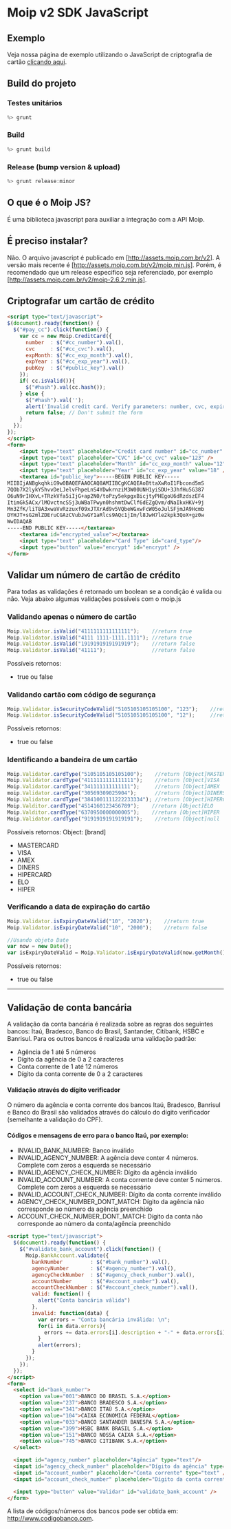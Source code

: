 # Moip v2 SDK JavaScript

## Exemplo

Veja nossa página de exemplo utilizando o JavaScript de criptografia de cartão [clicando aqui](http://moip.github.io/moip-sdk-js/).

## Build do projeto

### Testes unitários
``` javascript
%> grunt
```

### Build
``` javascript
%> grunt build
```

### Release (bump version & upload)
``` javascript
%> grunt release:minor
```

## O que é o Moip JS?

É uma biblioteca javascript para auxiliar a integração com a API Moip.

## É preciso instalar?
Não. O arquivo javascript é publicado em [http://assets.moip.com.br/v2].
A versão mais recente é [http://assets.moip.com.br/v2/moip.min.js].
Porém, é recomendado que um release especifico seja referenciado, por exemplo [http://assets.moip.com.br/v2/moip-2.6.2.min.js].

## Criptografar um cartão de crédito
```html
<script type="text/javascript">
$(document).ready(function() {
  $("#pay_cc").click(function() {
    var cc = new Moip.CreditCard({
      number  : $("#cc_number").val(),
      cvc     : $("#cc_cvc").val(),
      expMonth: $("#cc_exp_month").val(),
      expYear : $("#cc_exp_year").val(),
      pubKey  : $("#public_key").val()
    });
    if( cc.isValid()){
      $("#hash").val(cc.hash());
    } else {
      $("#hash").val('');
      alert('Invalid credit card. Verify parameters: number, cvc, expiration Month, expiration Year');
      return false; // Don't submit the form
    }
  });
});
</script>
<form>
    <input type="text" placeholder="Credit card number" id="cc_number" value="4012001037141112" />
    <input type="text" placeholder="CVC" id="cc_cvc" value="123" />
    <input type="text" placeholder="Month" id="cc_exp_month" value="12" />
    <input type="text" placeholder="Year" id="cc_exp_year" value="18" />
    <textarea id="public_key">-----BEGIN PUBLIC KEY-----
MIIBIjANBgkqhkiG9w0BAQEFAAOCAQ8AMIIBCgKCAQEAoBttaXwRoI1Fbcond5mS
7QOb7X2lykY5hvvDeLJelvFhpeLnS4YDwkrnziM3W00UNH1yiSDU+3JhfHu5G387
O6uN9rIHXvL+TRzkVfa5iIjG+ap2N0/toPzy5ekpgxBicjtyPHEgoU6dRzdszEF4
ItimGk5ACx/lMOvctncS5j3uWBaTPwyn0hshmtDwClf6dEZgQvm/dNaIkxHKV+9j
Mn3ZfK/liT8A3xwaVvRzzuxf09xJTXrAd9v5VQbeWGxwFcW05oJulSFjmJA9Hcmb
DYHJT+sG2mlZDEruCGAzCVubJwGY1aRlcs9AQc1jIm/l8JwH7le2kpk3QoX+gz0w
WwIDAQAB
-----END PUBLIC KEY-----</textarea>
    <textarea id="encrypted_value"></textarea>
    <input type="text" placeholder="Card Type" id="card_type"/>
    <input type="button" value="encrypt" id="encrypt" />
</form>
```

## Validar um número de cartão de crédito

Para todas as validações é retornado um boolean se a condição é valida ou não. Veja abaixo algumas validações possíveis com o moip.js

### Validando apenas o número de cartão
``` javascript
Moip.Validator.isValid("4111111111111111");    //return true
Moip.Validator.isValid("4111 1111-1111.1111"); //return true
Moip.Validator.isValid("1919191919191919");    //return false
Moip.Validator.isValid("41111");               //return false
```
Possíveis retornos:
* true ou false

### Validando cartão com código de segurança
``` javascript
Moip.Validator.isSecurityCodeValid("5105105105105100", "123");    //return true
Moip.Validator.isSecurityCodeValid("5105105105105100", "12");     //return false
```
Possíveis retornos:
* true ou false

### Identificando a bandeira de um cartão
``` javascript
Moip.Validator.cardType("5105105105105100");    //return [Object]MASTERCARD
Moip.Validator.cardType("4111111111111111");    //return [Object]VISA
Moip.Validator.cardType("341111111111111");     //return [Object]AMEX
moip.Validator.cardType("30569309025904");      //return [Object]DINERS
Moip.Validator.cardType("3841001111222233334"); //return [Object]HIPERCARD
Moip.Valditor.cardType("4514160123456789");    //return [Object]ELO
Moip.Valditor.cardType("6370950000000005");    //return [Object]HIPER
Moip.Validator.cardType("9191919191919191");    //return [Object]null
```
Possíveis retornos:
Object: [brand]
 * MASTERCARD
 * VISA
 * AMEX
 * DINERS
 * HIPERCARD
 * ELO
 * HIPER

### Verificando a data de expiração do cartão
``` javascript
Moip.Validator.isExpiryDateValid("10", "2020");    //return true
Moip.Validator.isExpiryDateValid("10", "2000");    //return false

//Usando objeto Date
var now = new Date();
var isExpiryDateValid = Moip.Validator.isExpiryDateValid(now.getMonth()+1+"", now.getYear()+1900+""); // return true
```
Possíveis retornos:
* true ou false

---
## Validação de conta bancária
A validação da conta bancária é realizada sobre as regras dos seguintes bancos: Itaú, Bradesco, Banco do Brasil, Santander, Citibank, HSBC e Banrisul. Para os outros bancos é realizada uma validação padrão:
 * Agência de 1 até 5 números
 * Dígito da agência de 0 a 2 caracteres
 * Conta corrente de 1 até 12 números
 * Dígito da conta corrente de 0 a 2 caracteres

#### Validação através do dígito verificador
O número da agência e conta corrente dos bancos Itaú, Bradesco, Banrisul e Banco do Brasil são validados através do cálculo do dígito verificador (semelhante a validação do CPF).

#### Códigos e mensagens de erro para o banco Itaú, por exemplo:
 * INVALID_BANK_NUMBER: Banco inválido
 * INVALID_AGENCY_NUMBER: A agência deve conter 4 números. Complete com zeros a esquerda se necessário
 * INVALID_AGENCY_CHECK_NUMBER: Dígito da agência inválido
 * INVALID_ACCOUNT_NUMBER: A conta corrente deve conter 5 números. Complete com zeros a esquerda se necessário
 * INVALID_ACCOUNT_CHECK_NUMBER: Dígito da conta corrente inválido
 * AGENCY_CHECK_NUMBER_DONT_MATCH: Dígito da agência não corresponde ao número da agência preenchido
 * ACCOUNT_CHECK_NUMBER_DONT_MATCH: Dígito da conta não corresponde ao número da conta/agência preenchido


```html
<script type="text/javascript">
  $(document).ready(function() {
    $("#validate_bank_account").click(function() {
      Moip.BankAccount.validate({
        bankNumber         : $("#bank_number").val(),
        agencyNumber       : $("#agency_number").val(),
        agencyCheckNumber  : $("#agency_check_number").val(),
        accountNumber      : $("#account_number").val(),
        accountCheckNumber : $("#account_check_number").val(),
        valid: function() {
          alert("Conta bancária válida")
        },
        invalid: function(data) {
          var errors = "Conta bancária inválida: \n";
          for(i in data.errors){
            errors += data.errors[i].description + "-" + data.errors[i].code + ")\n";
          }
          alert(errors);
        }
      });
    });
  });
</script>
<form>
  <select id="bank_number">
    <option value="001">BANCO DO BRASIL S.A.</option>
    <option value="237">BANCO BRADESCO S.A.</option>
    <option value="341">BANCO ITAÚ S.A.</option>
    <option value="104">CAIXA ECONOMICA FEDERAL</option>
    <option value="033">BANCO SANTANDER BANESPA S.A.</option>
    <option value="399">HSBC BANK BRASIL S.A.</option>
    <option value="151">BANCO NOSSA CAIXA S.A.</option>
    <option value="745">BANCO CITIBANK S.A.</option>
  </select>

  <input id="agency_number" placeholder="Agência" type="text"/>
  <input id="agency_check_number" placeholder="Dígito da agência" type="text" />
  <input id="account_number" placeholder="Conta corrente" type="text" />
  <input id="account_check_number" placeholder="Dígito da conta corrente" type="text" />

  <input type="button" value="Validar" id="validate_bank_account" />
</form>
```

A lista de códigos/números dos bancos pode ser obtida em: http://www.codigobanco.com.
